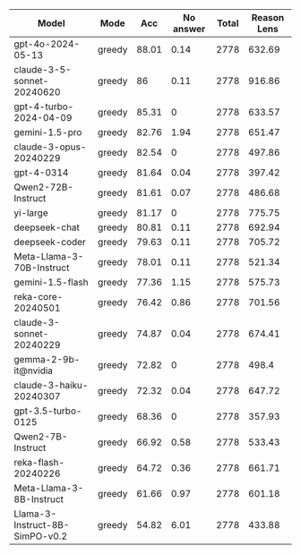 |             Model              |  Mode  |  Acc  |  No answer  |  Total  |  Reason Lens  |
|--------------------------------|--------|-------|-------------|---------|---------------|
|       gpt-4o-2024-05-13        | greedy | 88.01 |    0.14     |  2778   |    632.69     |
|   claude-3-5-sonnet-20240620   | greedy |  86   |    0.11     |  2778   |    916.86     |
|     gpt-4-turbo-2024-04-09     | greedy | 85.31 |      0      |  2778   |    633.57     |
|         gemini-1.5-pro         | greedy | 82.76 |    1.94     |  2778   |    651.47     |
|     claude-3-opus-20240229     | greedy | 82.54 |      0      |  2778   |    497.86     |
|           gpt-4-0314           | greedy | 81.64 |    0.04     |  2778   |    397.42     |
|       Qwen2-72B-Instruct       | greedy | 81.61 |    0.07     |  2778   |    486.68     |
|            yi-large            | greedy | 81.17 |      0      |  2778   |    775.75     |
|         deepseek-chat          | greedy | 80.81 |    0.11     |  2778   |    692.94     |
|         deepseek-coder         | greedy | 79.63 |    0.11     |  2778   |    705.72     |
|   Meta-Llama-3-70B-Instruct    | greedy | 78.01 |    0.11     |  2778   |    521.34     |
|        gemini-1.5-flash        | greedy | 77.36 |    1.15     |  2778   |    575.73     |
|       reka-core-20240501       | greedy | 76.42 |    0.86     |  2778   |    701.56     |
|    claude-3-sonnet-20240229    | greedy | 74.87 |    0.04     |  2778   |    674.41     |
|      gemma-2-9b-it@nvidia      | greedy | 72.82 |      0      |  2778   |     498.4     |
|    claude-3-haiku-20240307     | greedy | 72.32 |    0.04     |  2778   |    647.72     |
|       gpt-3.5-turbo-0125       | greedy | 68.36 |      0      |  2778   |    357.93     |
|       Qwen2-7B-Instruct        | greedy | 66.92 |    0.58     |  2778   |    533.43     |
|      reka-flash-20240226       | greedy | 64.72 |    0.36     |  2778   |    661.71     |
|    Meta-Llama-3-8B-Instruct    | greedy | 61.66 |    0.97     |  2778   |    601.18     |
| Llama-3-Instruct-8B-SimPO-v0.2 | greedy | 54.82 |    6.01     |  2778   |    433.88     |